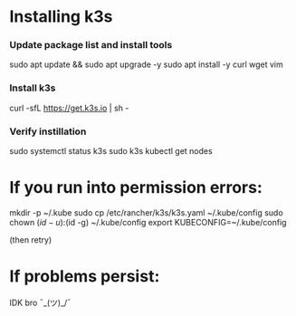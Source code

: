 # Installing k3s

### Update package list and install tools

sudo apt update && sudo apt upgrade -y
sudo apt install -y curl wget vim

### Install k3s

curl -sfL https://get.k3s.io | sh -

### Verify instillation

sudo systemctl status k3s
sudo k3s kubectl get nodes

# If you run into permission errors:

mkdir -p ~/.kube
sudo cp /etc/rancher/k3s/k3s.yaml ~/.kube/config
sudo chown $(id -u):$(id -g) ~/.kube/config
export KUBECONFIG=~/.kube/config

(then retry)

# If problems persist:

IDK bro ¯\_(ツ)_/¯
